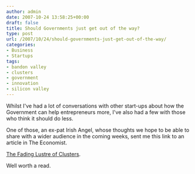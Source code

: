 ```yaml
---
author: admin
date: 2007-10-24 13:58:25+00:00
draft: false
title: Should Governments just get out of the way?
type: post
url: /2007/10/24/should-governments-just-get-out-of-the-way/
categories:
- Business
- Startups
tags:
- bandon valley
- clusters
- government
- innovation
- silicon valley
---
```


Whilst I've had a lot of conversations with other start-ups about how the Government can help entrepreneurs more, I've also had a few with those who think it should do less.

One of those, an ex-pat Irish Angel, whose thoughts we hope to be able to share with a wider audience in the coming weeks, sent me this link to an article in The Economist.

[The Fading Lustre of Clusters](http://www.economist.com/specialreports/displaystory.cfm?story_id=9928211).

Well worth a read.
